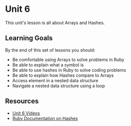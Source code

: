 # Unit 6

This unit's lesson is all about Arrays and Hashes.  

## Learning Goals

By the end of this set of lessons you should:

* Be comfortable using Arrays to solve problems in Ruby
* Be able to explain what a symbol is
* Be able to use hashes in Ruby to solve coding problems
* Be able to explain how Hashes compare to Arrays
* Access element in a nested data structure
* Navigate a nested data structure using a loop

## Resources

* [Unit 6 Videos](https://adaacademy.hosted.panopto.com/Panopto/Pages/Sessions/List.aspx?folderID=1cdf49b7-a75f-434c-a140-8fbd3d344512)
* [Ruby Documentation on Hashes](http://ruby-doc.org/core-2.4.0/Hash.html)

